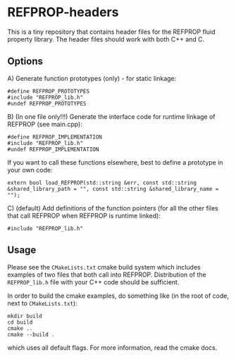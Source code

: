 REFPROP-headers
===============

This is a tiny repository that contains header files for the REFPROP fluid property library. The header files should work with both C++ and C.

Options
-------

A) Generate function prototypes (only) - for static linkage:

    #define REFPROP_PROTOTYPES
    #include "REFPROP_lib.h"
    #undef REFPROP_PROTOTYPES
    
B) (In one file only!!!) Generate the interface code for runtime linkage of REFPROP (see main.cpp):

    #define REFPROP_IMPLEMENTATION
    #include "REFPROP_lib.h"
    #undef REFPROP_IMPLEMENTATION
    
  If you want to call these functions elsewhere, best to define a prototype in your own code:
  
    extern bool load_REFPROP(std::string &err, const std::string &shared_library_path = "", const std::string &shared_library_name = "");
    
C) (default) Add definitions of the function pointers (for all the other files that call REFPROP when REFPROP is runtime linked):

    #include "REFPROP_lib.h"
    
Usage
-----

Please see the ``CMakeLists.txt`` cmake build system which includes examples of two files that both call into REFPROP.  Distribution of the ``REFPROP_lib.h`` file with your C++ code should be sufficient.

In order to build the cmake examples, do something like (in the root of code, next to ``CMakeLists.txt``):

    mkdir build
    cd build
    cmake ..
    cmake --build .
    
which uses all default flags.  For more information, read the cmake docs.
